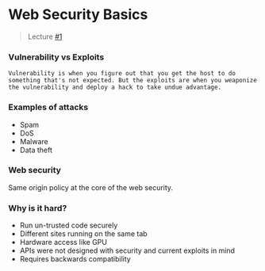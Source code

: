 # Web Security Basics

> Lecture [#1](https://www.youtube.com/watch?v=5JJrJGZ_LjM)

### Vulnerability vs Exploits

`Vulnerability is when you figure out that you get the host to do something that's not expected. But the exploits are when you weaponize the vulnerability and deploy a hack to take undue advantage.`

### Examples of attacks

- Spam
- DoS
- Malware
- Data theft

### Web security

Same origin policy at the core of the web security.

### Why is it hard?

- Run un-trusted code securely
- Different sites running on the same tab
- Hardware access like GPU
- APIs were not designed with security and current exploits in mind
- Requires backwards compatibility
